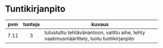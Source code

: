 # Tuntikirjanpito


|  pvm  |  tunteja  |  kuvaus                   |
|:-----:|:---------:|---------------------------|
|  7.11 |   3       |tutustuttu tehtävänantoon, valittu aihe, tehty vaatimusmäärittely, luotu tuntikirjanpito |
